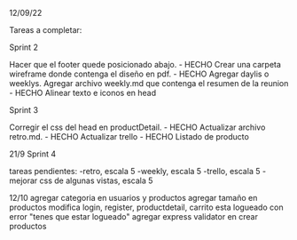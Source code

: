 12/09/22

Tareas a completar:

Sprint 2

Hacer que el footer quede posicionado abajo. - HECHO
Crear una carpeta wireframe donde contenga el diseño en pdf. - HECHO
Agregar daylis o weeklys. Agregar archivo weekly.md que contenga el resumen de la reunion - HECHO
Alinear texto e iconos en head

Sprint 3

Corregir el css del head en productDetail. - HECHO
Actualizar archivo retro.md. - HECHO
Actualizar trello - HECHO
Listado de producto

21/9
Sprint 4

tareas pendientes:
-retro, escala 5
-weekly, escala 5
-trello, escala 5
-mejorar css de algunas vistas, escala 5


12/10
agregar categoria en usuarios y productos
agregar tamaño en productos
modifica login, register, productdetail, carrito
esta logueado con error "tenes que estar logueado"
agregar express validator en crear productos